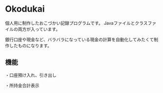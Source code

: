 # Okodukai
個人用に制作したおこづかい記録プログラムです。
Javaファイルとクラスファイルの両方が入っています。


銀行口座や現金など、バラバラになっている現金の計算を自動化してみたくて制作したものになります。

## 機能
・口座預け入れ、引き出し

・所持金合計表示

